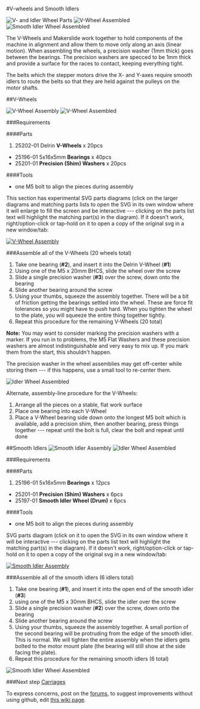#V-wheels and Smooth Idlers

![V- and Idler Wheel Parts](tPictures/so_vw_iw_parts_2.jpg)
![V-Wheel Assembled](tPictures/so_v_wheel_2.jpg)
![Smooth Idler Wheel Assembled](tPictures/so_smooth_idler_2.jpg)

The V-Wheels and Makerslide work together to hold components of the machine in alignment and allow them to move only along an axis (linear motion). When assembling the wheels, a precision washer (1mm thick) goes between the bearings. The precision washers are specced to be 1mm thick and provide a surface for the races to contact, keeping everything tight. 

The belts which the stepper motors drive the X- and Y-axes  require smooth idlers to route the belts so that they are held against the pulleys on the motor shafts.

##V-Wheels

![V-Wheel Assembly](tPictures/25203-02_2.png)
![V-Wheel Assembled](tPictures/so_v_wheel_2.jpg)

###Requirements

####Parts

1. 25202-01 Delrin **V-Wheels** x 20pcs
* 25196-01 5x16x5mm **Bearings** x 40pcs
* 25201-01 **Precision (Shim) Washers** x 20pcs

####Tools

* one M5 bolt to align the pieces during assembly

This section has experimental SVG parts diagrams (click on the larger diagrams and matching parts lists to open the SVG in its own window where it will enlarge to fill the screen and be interactive --- clicking on the parts list text will highlight the matching part(s) in the diagram). If it doesn't work, right/option-click or tap-hold on it to open a copy of the original svg in a new window/tab:

[![V-Wheel Assembly](tPictures/25203-02.svg)](content/tPictures/25203-02-100.svg)

###Assemble all of the V-Wheels (20 wheels total)
1. Take one bearing (**\#2**), and insert it into the Delrin V-Wheel (**\#1**)
2. Using one of the M5 x 20mm BHCS, slide the wheel over the screw
3. Slide a single precision washer (**\#3**) over the screw, down onto the bearing
4. Slide another bearing around the screw
5. Using your thumbs, squeeze the assembly together. There will be a bit of friction getting the bearings settled into the wheel. These are force fit tolerances so you might have to push hard. When you tighten the wheel to the plate, you will squeeze the entire thing together tightly.
6. Repeat this procedure for the remaining V-Wheels (20 total)

**Note:** You may want to consider marking the precision washers with a marker. If you run in to problems, the M5 Flat Washers and these precision washers are almost indistinguishable and very easy to mix up. If you mark them from the start, this shouldn't happen.

The precision washer in the wheel assemblies may get off-center while storing them --- if this happens, use a small tool to re-center them.

![Idler Wheel Assembled](tPictures/so_v_wheel_4.jpg)

Alternate, assembly-line procedure for the V-Wheels:

1. Arrange all the pieces on a stable, flat work surface
2. Place one bearing into each V-Wheel 
3. Place a V-Wheel bearing side down onto the longest M5 bolt which is available, add a precision shim, then another bearing, press things together --- repeat until the bolt is full, clear the bolt and repeat until done

##Smooth Idlers
![Smooth Idler Assembly](tPictures/25197-02_2.png)
![Idler Wheel Assembled](tPictures/so_smooth_idler_2.jpg)

###Requirements

####Parts

1. 25196-01 5x16x5mm **Bearings** x 12pcs
* 25201-01 **Precision (Shim) Washers** x 6pcs
* 25197-01 **Smooth Idler Wheel (Drum)** x 6pcs

####Tools

* one M5 bolt to align the pieces during assembly

SVG parts diagram (click on it to open the SVG in its own window where it will be interactive --- clicking on the parts list text will highlight the matching part(s) in the diagram). If it doesn't work, right/option-click or tap-hold on it to open a copy of the original svg in a new window/tab:

[![Smooth Idler Assembly](tPictures/25197-02_4.svg)](content/tPictures/25197-02-100.svg)


###Assemble all of the smooth idlers (6 idlers total)

1. Take one bearing (**\#1**), and insert it into the open end of the smooth idler (**\#3**)
2. using one of the M5 x 30mm BHCS, slide the idler over the screw
3. Slide a single precision washer (**\#2**) over the screw, down onto the bearing
4. Slide another bearing around the screw
5. Using your thumbs, squeeze the assembly together. A small portion of the second bearing will be protruding from the edge of the smooth idler. This is normal. We will tighten the entire assembly when the idlers gets bolted to the motor mount plate (the bearing will still show at the side facing the plate).
6. Repeat this procedure for the remaining smooth idlers (6 total)

![Smooth Idler Wheel Assembled](tPictures/so_smooth_idler_4.jpg)

###Next step [Carriages](http://docs.shapeoko.com/carriages.html)

To express concerns, post on the [forums](http://www.shapeoko.com/forum/index.php), to suggest improvements without using github, edit [this wiki page](http://www.shapeoko.com/wiki/index.php?title=Wheels_1&action=edit&redlink=1).
